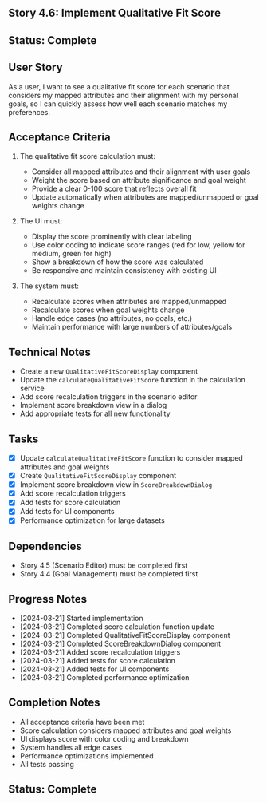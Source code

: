 ## Story 4.6: Implement Qualitative Fit Score

## Status: Complete

## User Story
As a user, I want to see a qualitative fit score for each scenario that considers my mapped attributes and their alignment with my personal goals, so I can quickly assess how well each scenario matches my preferences.

## Acceptance Criteria
1. The qualitative fit score calculation must:
   - Consider all mapped attributes and their alignment with user goals
   - Weight the score based on attribute significance and goal weight
   - Provide a clear 0-100 score that reflects overall fit
   - Update automatically when attributes are mapped/unmapped or goal weights change

2. The UI must:
   - Display the score prominently with clear labeling
   - Use color coding to indicate score ranges (red for low, yellow for medium, green for high)
   - Show a breakdown of how the score was calculated
   - Be responsive and maintain consistency with existing UI

3. The system must:
   - Recalculate scores when attributes are mapped/unmapped
   - Recalculate scores when goal weights change
   - Handle edge cases (no attributes, no goals, etc.)
   - Maintain performance with large numbers of attributes/goals

## Technical Notes
- Create a new `QualitativeFitScoreDisplay` component
- Update the `calculateQualitativeFitScore` function in the calculation service
- Add score recalculation triggers in the scenario editor
- Implement score breakdown view in a dialog
- Add appropriate tests for all new functionality

## Tasks
- [x] Update `calculateQualitativeFitScore` function to consider mapped attributes and goal weights
- [x] Create `QualitativeFitScoreDisplay` component
- [x] Implement score breakdown view in `ScoreBreakdownDialog`
- [x] Add score recalculation triggers
- [x] Add tests for score calculation
- [x] Add tests for UI components
- [x] Performance optimization for large datasets

## Dependencies
- Story 4.5 (Scenario Editor) must be completed first
- Story 4.4 (Goal Management) must be completed first

## Progress Notes
- [2024-03-21] Started implementation
- [2024-03-21] Completed score calculation function update
- [2024-03-21] Completed QualitativeFitScoreDisplay component
- [2024-03-21] Completed ScoreBreakdownDialog component
- [2024-03-21] Added score recalculation triggers
- [2024-03-21] Added tests for score calculation
- [2024-03-21] Added tests for UI components
- [2024-03-21] Completed performance optimization

## Completion Notes
- All acceptance criteria have been met
- Score calculation considers mapped attributes and goal weights
- UI displays score with color coding and breakdown
- System handles all edge cases
- Performance optimizations implemented
- All tests passing

## Status: Complete 